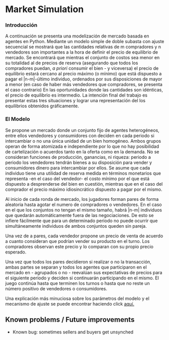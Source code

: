# Market Simulation

###  Introducción

A continuación se presenta una modelización de mercado basada en agentes en Python. Mediante un modelo simple de doble subasta con ajuste secuencial se mostrará que las cantidades relativas de m compradores y n vendedores son importantes a la hora de definir el precio de equilibrio de mercado. Se encontrará que mientras el conjunto de costos  sea menor en su totalidad al de precios de reserva (asegurando que todos los compradores puedan, *a priori* consumir el bien - y viceversa) el precio de equilibrio estará cercano al precio máximo (o mínimo) que está dispuesto a pagar el |n-m|-último individuo, ordenados por sus disposiciones de mayor a menor (en caso de haber más vendedores que compradores, se presenta el caso contrario)  En las oportunidades donde las cantidades son idénticas, el precio de equilibrio es intermedio.
La intención final del trabajo es presentar estas tres situaciones y lograr una representación del los equilibrios obtenidos gráficamente.

###  El Modelo

Se propone un mercado donde un conjunto fijo de agentes heterogéneos, entre ellos vendedores y consumidores con deciden en cada periodo si intercambiar o no una única unidad de un bien homogéneo. Ambos grupos operan de forma atomizada e independiente por lo que no hay posibilidad de cartelización o acuerdos tanto en la oferta como en la demanda. No se consideran funciones de producción, ganancias,  ni riqueza: periodo a periodo los vendedores tendrán bienes a su disposición para vender y consumidores dinero para intercambiar por ellos. Se asume que cada individuo tiene una utilidad de reserva medida en términos monetarios que representa -en el caso del vendedor- el costo mínimo por el que está dispuesto a desprenderse del bien en cuestión, mientras que en el caso del comprador el precio máximo idiosincrático dispuesto a pagar por el mismo.

Al inicio de cada ronda de mercado, los jugadores forman pares de forma aleatoria hasta agotar el numero de compradores o vendedores. En el caso en el que los conjuntos no tengan el mismo tamaño, habrá |n-m| individuos que quedarán automáticamente fuera de las negociaciones. De esto se infiere fácilmente que para un determinado periodo no puede ocurrir que simultáneamente individuos de ambos conjuntos queden sin pareja.  

Una vez de a pares, cada vendedor propone un precio de venta de acuerdo a cuanto consideran que podrían vender su producto en el turno. Los compradores observan este precio y lo comparan con su propio precio esperado. 

Una vez que todos los pares decidieron si realizar o no la transacción, ambas partes se separan y todos los agentes que participaron en el mercado en - agrupados o no - reevalúan sus expectativas de precios para el siguiente periodo y deciden si continuarán participando en el mismo. El juego continúa hasta que terminen los turnos o hasta que no reste un número positivo de vendedores o consumidores. 

Una explicación más minuciosa sobre los parámetros del modelo y el mecanismo de ajuste  se puede encontrar haciendo click [aquí.](https://www.overleaf.com/read/vdmyrpszhbcx "Simulación de Mercado en Python")

## Known problems / Future improvements

- Known bug: sometimes sellers and buyers get unsynched
